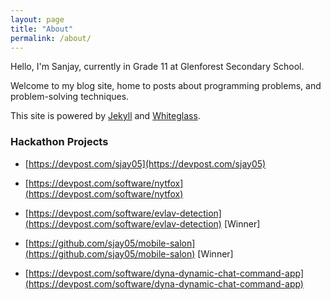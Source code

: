 ```yaml
---
layout: page
title: "About"
permalink: /about/
---
```


Hello, I'm Sanjay, currently in Grade 11 at Glenforest Secondary School.

Welcome to my blog site, home to posts about programming problems, and
problem-solving techniques.

This site is powered by [Jekyll](https://jekyllrb.com/) and [Whiteglass](https://github.com/yous/whiteglass).

### Hackathon Projects

* [https://devpost.com/sjay05](https://devpost.com/sjay05)

* [https://devpost.com/software/nytfox](https://devpost.com/software/nytfox)

* [https://devpost.com/software/evlav-detection](https://devpost.com/software/evlav-detection) [Winner]

* [https://github.com/sjay05/mobile-salon](https://github.com/sjay05/mobile-salon) [Winner]

* [https://devpost.com/software/dyna-dynamic-chat-command-app](https://devpost.com/software/dyna-dynamic-chat-command-app)
